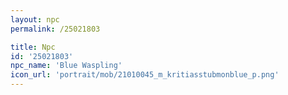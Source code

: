```yaml
---
layout: npc
permalink: /25021803

title: Npc
id: '25021803'
npc_name: 'Blue Waspling'
icon_url: 'portrait/mob/21010045_m_kritiasstubmonblue_p.png'
---
```

